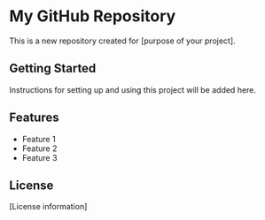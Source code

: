 # My GitHub Repository

This is a new repository created for [purpose of your project].

## Getting Started

Instructions for setting up and using this project will be added here.

## Features

* Feature 1
* Feature 2
* Feature 3

## License

[License information] 